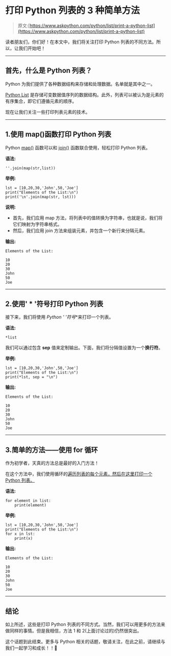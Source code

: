# 打印 Python 列表的 3 种简单方法

> 原文:[https://www.askpython.com/python/list/print-a-python-list](https://www.askpython.com/python/list/print-a-python-list)

读者朋友们，你们好！在本文中，我们将关注打印 Python 列表的不同方法。所以，让我们开始吧！

* * *

## 首先，什么是 Python 列表？

Python 为我们提供了各种数据结构来存储和处理数据。名单就是其中之一。

[Python List](https://www.askpython.com/python/list/python-list) 是存储可变数据值序列的数据结构。此外，列表可以被认为是元素的有序集合，即它们遵循元素的顺序。

现在让我们关注一些打印列表元素的技术。

* * *

## 1.使用 map()函数打印 Python 列表

Python [map()](https://www.askpython.com/python/built-in-methods/map-method-in-python) 函数可以和 [join()](https://www.askpython.com/python/string/python-string-join-method) 函数联合使用，轻松打印 Python 列表。

**语法:**

```
''.join(map(str,list))

```

**举例:**

```
lst = [10,20,30,'John',50,'Joe']
print("Elements of the List:\n")
print('\n'.join(map(str, lst))) 

```

**说明:**

*   首先，我们应用 map 方法，将列表中的值转换为字符串，也就是说，我们将它们映射为字符串格式。
*   然后，我们应用 join 方法来组装元素，并包含一个新行来分隔元素。

**输出:**

```
Elements of the List:

10
20
30
John
50
Joe

```

* * *

## 2.使用' * '符号打印 Python 列表

接下来，我们将使用 **Python '* '符号**来打印一个列表。

**语法:**

```
*list

```

我们可以通过包含 **sep** 值来定制输出。下面，我们将分隔值设置为一个**换行符**。

**举例:**

```
lst = [10,20,30,'John',50,'Joe'] 
print("Elements of the List:\n")
print(*lst, sep = "\n") 

```

**输出:**

```
Elements of the List:

10
20
30
John
50
Joe

```

* * *

## 3.简单的方法——使用 for 循环

作为初学者，天真的方法总是最好的入门方法！

在这个方法中，我们使用循环的[遍历列表的每个元素，然后在这里打印一个 Python 列表。](https://www.askpython.com/python/python-for-loop)

**语法:**

```
for element in list:
    print(element)

```

**举例:**

```
lst = [10,20,30,'John',50,'Joe'] 
print("Elements of the List:\n")
for x in lst:
    print(x)

```

**输出:**

```
Elements of the List:

10
20
30
John
50
Joe

```

* * *

## 结论

如上所述，这些是打印 Python 列表的不同方式。当然，我们可以用更多的方法来做同样的事情。但是我相信，方法 1 和 2(上面讨论过的)仍然很突出。

这个话题到此结束。更多与 Python 相关的话题，敬请关注，在此之前，请继续与我们一起学习和成长！！🙂